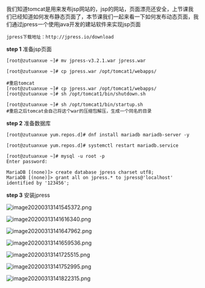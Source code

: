 我们知道tomcat是用来发布jsp网站的，jsp的网站，页面漂亮还安全，上节课我们已经知道如何发布静态页面了，本节课我们一起来看一下如何发布动态页面，我们通过jpress一个使用java开发的建站软件来实现jsp页面

```
jpress下载地址：http://jpress.io/download
```

**step 1** 准备jsp页面

```
[root@zutuanxue ~]# mv jpress-v3.2.1.war jpress.war

[root@zutuanxue ~]# cp jpress.war /opt/tomcat1/webapps/

#重启tomcat
[root@zutuanxue ~]# cp jpress.war /opt/tomcat1/webapps/
[root@zutuanxue ~]# sh /opt/tomcat1/bin/shutdown.sh 

[root@zutuanxue ~]# sh /opt/tomcat1/bin/startup.sh 
#重启之后tomcat会自己将这个war的压缩包解压，生成一个同名的目录
```

**step 2** 准备数据库

```
[root@zutuanxue yum.repos.d]# dnf install mariadb mariadb-server -y

[root@zutuanxue yum.repos.d]# systemctl restart mariadb.service 

[root@zutuanxue ~]# mysql -u root -p
Enter password: 

MariaDB [(none)]> create database jpress charset utf8;
MariaDB [(none)]> grant all on jpress.* to jpress@'localhost' identified by '123456';
```

**step 3** 安装jpress

![image20200313141545372.png](https://www.zutuanxue.com:8000/static/media/images/2020/10/20/1603160976235.png)

![image20200313141616340.png](https://www.zutuanxue.com:8000/static/media/images/2020/10/20/1603160997472.png)

![image20200313141647962.png](https://www.zutuanxue.com:8000/static/media/images/2020/10/20/1603161027211.png)

![image20200313141659536.png](https://www.zutuanxue.com:8000/static/media/images/2020/10/20/1603161051771.png)

![image20200313141725515.png](https://www.zutuanxue.com:8000/static/media/images/2020/10/20/1603161069805.png)

![image20200313141752995.png](https://www.zutuanxue.com:8000/static/media/images/2020/10/20/1603161088428.png)

![image20200313141822315.png](https://www.zutuanxue.com:8000/static/media/images/2020/10/20/1603161108200.png)